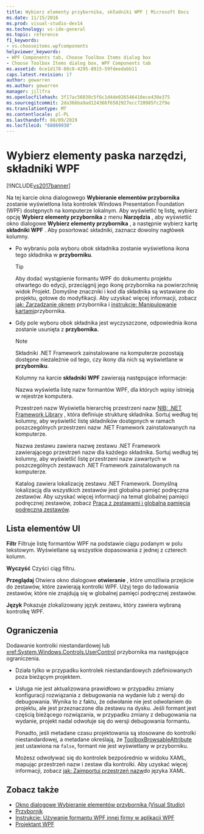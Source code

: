 ```yaml
---
title: Wybierz elementy przybornika, składniki WPF | Microsoft Docs
ms.date: 11/15/2016
ms.prod: visual-studio-dev14
ms.technology: vs-ide-general
ms.topic: reference
f1_keywords:
- vs.chooseitems.wpfcomponents
helpviewer_keywords:
- WPF Components tab, Choose Toolbox Items dialog box
- Choose Toolbox Items dialog box, WPF Components tab
ms.assetid: 6ce1d178-88c0-4295-8915-59fdeedabb11
caps.latest.revision: 17
author: gewarren
ms.author: gewarren
manager: jillfra
ms.openlocfilehash: 3f17ac56038c5f6c1d4de026546410ece438e375
ms.sourcegitcommit: 2da366ba9ad124366f6502927ecc720985fc2f9e
ms.translationtype: MT
ms.contentlocale: pl-PL
ms.lasthandoff: 08/09/2019
ms.locfileid: "68869930"
---
```

# <a name="choose-toolbox-items-wpf-components"></a>Wybierz elementy paska narzędzi, składniki WPF
[!INCLUDE[vs2017banner](../../includes/vs2017banner.md)]

Na tej karcie okna dialogowego **Wybieranie elementów przybornika** zostanie wyświetlona lista kontrolek Windows Presentation Foundation (WPF) dostępnych na komputerze lokalnym. Aby wyświetlić tę listę, wybierz opcję **Wybierz elementy przybornika** z menu **Narzędzia** , aby wyświetlić okno dialogowe **Wybierz elementy przybornika** , a następnie wybierz kartę **składniki WPF** . Aby posortować składniki, zaznacz dowolny nagłówek kolumny.

- Po wybraniu pola wyboru obok składnika zostanie wyświetlona ikona tego składnika w **przyborniku**.

  > [!TIP]
  > Aby dodać wystąpienie formantu WPF do dokumentu projektu otwartego do edycji, przeciągnij jego ikonę przybornika na powierzchnię widok Projekt. Domyślne znaczniki i kod dla składnika są wstawiane do projektu, gotowe do modyfikacji. Aby uzyskać więcej informacji, zobacz [jak: Zarządzanie oknem](https://msdn.microsoft.com/a022c3fe-298c-4a59-a48f-b050da90ebc2) przybornika i [instrukcje: Manipulowanie kartami](https://msdn.microsoft.com/21285050-cadd-455a-b1f5-a2289a89c4db)przybornika.

- Gdy pole wyboru obok składnika jest wyczyszczone, odpowiednia ikona zostanie usunięta z **przybornika.**

  > [!NOTE]
  > Składniki .NET Framework zainstalowane na komputerze pozostają dostępne niezależnie od tego, czy ikony dla nich są wyświetlane w **przyborniku**.

  Kolumny na karcie **składniki WPF** zawierają następujące informacje:

  Nazwa wyświetla listę nazw formantów WPF, dla których wpisy istnieją w rejestrze komputera.

  Przestrzeń nazw Wyświetla hierarchię przestrzeni nazw [NIB: .NET Framework Library](https://msdn.microsoft.com/6c4f3a62-6a0f-41f2-9d52-ee0b13686f29) , która definiuje strukturę składnika. Sortuj według tej kolumny, aby wyświetlić listę składników dostępnych w ramach poszczególnych przestrzeni nazw .NET Framework zainstalowanych na komputerze.

  Nazwa zestawu zawiera nazwę zestawu .NET Framework zawierającego przestrzeń nazw dla każdego składnika. Sortuj według tej kolumny, aby wyświetlić listę przestrzeni nazw zawartych w poszczególnych zestawach .NET Framework zainstalowanych na komputerze.

  Katalog zawiera lokalizację zestawu .NET Framework. Domyślną lokalizacją dla wszystkich zestawów jest globalna pamięć podręczna zestawów. Aby uzyskać więcej informacji na temat globalnej pamięci podręcznej zestawów, zobacz [Praca z zestawami i globalną pamięcią podręczną zestawów](https://msdn.microsoft.com/library/8a18e5c2-d41d-49ef-abcb-7c27e2469433).

## <a name="uielement-list"></a>Lista elementów UI
 **Filtr** Filtruje listę formantów WPF na podstawie ciągu podanym w polu tekstowym. Wyświetlane są wszystkie dopasowania z jednej z czterech kolumn.

 **Wyczyść** Czyści ciąg filtru.

 **Przeglądaj** Otwiera okno dialogowe **otwieranie** , które umożliwia przejście do zestawów, które zawierają kontrolki WPF. Użyj tego do ładowania zestawów, które nie znajdują się w globalnej pamięci podręcznej zestawów.

 **Język** Pokazuje zlokalizowany język zestawu, który zawiera wybraną kontrolkę WPF.

## <a name="limitations"></a>Ograniczenia
 Dodawanie kontrolki niestandardowej lub <xref:System.Windows.Controls.UserControl> przybornika ma następujące ograniczenia.

- Działa tylko w przypadku kontrolek niestandardowych zdefiniowanych poza bieżącym projektem.

- Usługa nie jest aktualizowana prawidłowo w przypadku zmiany konfiguracji rozwiązania z debugowania na wydanie lub z wersji do debugowania. Wynika to z faktu, że odwołanie nie jest odwołaniem do projektu, ale jest przeznaczone dla zestawu na dysku. Jeśli formant jest częścią bieżącego rozwiązania, w przypadku zmiany z debugowania na wydanie, projekt nadal odwołuje się do wersji debugowania formantu.

  Ponadto, jeśli metadane czasu projektowania są stosowane do kontrolki niestandardowej, a metadane określają, że [ToolboxBrowsableAttribute](/previous-versions/visualstudio/visual-studio-2010/bb547991(v=vs.100)) jest ustawiona na `false`, formant nie jest wyświetlany w przyborniku.

  Możesz odwoływać się do kontrolek bezpośrednio w widoku XAML, mapując przestrzeń nazw i zestaw dla kontrolki. Aby uzyskać więcej informacji, zobacz [jak: Zaimportuj przestrzeń nazw](https://msdn.microsoft.com/6cda7c7a-369c-47dd-9c2d-13a35dcf737c)do języka XAML.

## <a name="see-also"></a>Zobacz także

- [Okno dialogowe Wybieranie elementów przybornika (Visual Studio)](https://msdn.microsoft.com/bd07835f-18a8-433e-bccc-7141f65263bb)
- [Przybornik](../../ide/reference/toolbox.md)
- [Instrukcje: Używanie formantu WPF innej firmy w aplikacji WPF](https://msdn.microsoft.com/f4c0b601-3818-4f9f-85e5-77905f3b427f)
- [Projektant WPF](https://msdn.microsoft.com/c6c65214-8411-4e16-b254-163ed4099c26)